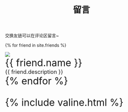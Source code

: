﻿---
layout: page
title: 留言
---
交换友链可以在评论区留言~

{% for friend in site.friends %}
<div class="card">
    <div class="card-portrait">
        <a href="{{ friend.src }}"><img src="{{ friend.portrait }}"></a>
    </div>
    <div class="card-information">
        <font text-align="center" size="6px">{{ friend.name }}</span><br>
        <font size="4.5px">{{ friend.description }}</font>
    </div>
</div>
{% endfor %}

{% include valine.html %}
